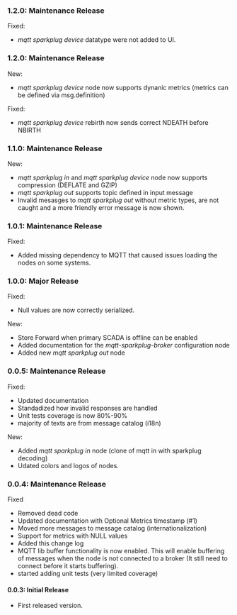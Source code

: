 ### 1.2.0: Maintenance Release

 Fixed:
- _mqtt sparkplug device_ datatype were not added to UI.


### 1.2.0: Maintenance Release
New:
 - _mqtt sparkplug device_ node now supports dynanic metrics (metrics can be defined via msg.definition)
 
 Fixed:
- _mqtt sparkplug device_ rebirth now sends correct NDEATH before NBIRTH

### 1.1.0: Maintenance Release

New:
 - _mqtt sparkplug in_ and _mqtt sparkplug device_ node now supports compression (DEFLATE and GZIP)
 - _mqtt sparkplug out_ supports topic defined in input message
 - Invalid mesasges to _mqtt sparkplug out_ without metric types, are not caught and a more friendly error message is now shown.

### 1.0.1: Maintenance Release

Fixed:
- Added missing dependency to MQTT that caused issues loading the nodes on some systems. 

### 1.0.0: Major Release

Fixed:
- Null values are now correctly serialized.

New:
- Store Forward when primary SCADA is offline can be enabled
- Added documentation for the *mqtt-sparkplug-broker* configuration node
- Added new *mqtt sparkplug out* node

### 0.0.5: Maintenance Release

Fixed:
 - Updated documentation
 - Standadized how invalid responses are handled
 - Unit tests coverage is now 80%-90%
 - majority of texts are from message catalog (i18n)

New:
 - Added _mqtt sparkplug in_ node (clone of mqtt in with sparkplug decoding)
 - Udated colors and logos of nodes.

### 0.0.4: Maintenance Release

Fixed
 - Removed dead code
 - Updated documentation with Optional Metrics timestamp (#1)
 - Moved more messages to message catalog (internationalization)
 - Support for metrics with NULL values
 - Added this change log
 - MQTT lib buffer functionality is now enabled. This will enable buffering of messages when the node is not connected to a broker (It still need to connect before it starts buffering).
 - started adding unit tests (very limited coverage)

#### 0.0.3: Initial Release

 - First released version. 
